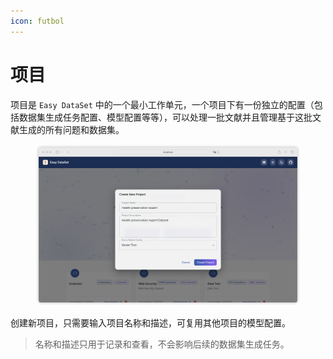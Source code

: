 ```yaml
---
icon: futbol
---
```


# 项目

项目是 `Easy DataSet` 中的一个最小工作单元，一个项目下有一份独立的配置（包括数据集生成任务配置、模型配置等等），可以处理一批文献并且管理基于这批文献生成的所有问题和数据集。

<figure><img src="../../.gitbook/assets/image (3).png" alt=""><figcaption></figcaption></figure>

创建新项目，只需要输入项目名称和描述，可复用其他项目的模型配置。

> 名称和描述只用于记录和查看，不会影响后续的数据集生成任务。
